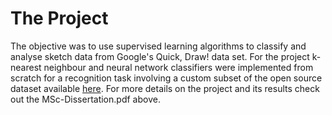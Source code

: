 # The Project
The objective was to  use supervised learning algorithms to classify
and analyse sketch data from Google's Quick, Draw! data set.
For the project k-nearest neighbour and neural network classifiers
were implemented from scratch for a recognition task
involving a custom subset of the open source dataset available [here](https://github.com/googlecreativelab/quickdraw-dataset).
For more details on the project and its results check out the
MSc-Dissertation.pdf above.

